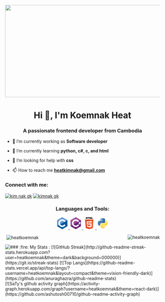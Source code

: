 
<p align="center"> <img src="https://media.giphy.com/media/KZGKMQZzTSHegvXUu1/giphy.gif"height="300" width="800" </p>
<h1 align="center">Hi 👋, I'm Koemnak Heat</h1>
<h3 align="center">A passionate frontend developer from Cambodia</h3>

- 🔭 I’m currently working as **Software developer**

- 🌱 I’m currently learning **python, c#, c, and html**

- 🤝 I’m looking for help with **css**

- 📫 How to reach me **heatkimnak@gmail.com**

<h3 align="left">Connect with me:</h3>
<p align="left">
<a href="https://fb.com/kim nak gk" target="blank"><img align="center" src="https://raw.githubusercontent.com/rahuldkjain/github-profile-readme-generator/master/src/images/icons/Social/facebook.svg" alt="kim nak gk" height="30" width="40" /></a>
<a href="https://instagram.com/kimnak gk" target="blank"><img align="center" src="https://raw.githubusercontent.com/rahuldkjain/github-profile-readme-generator/master/src/images/icons/Social/instagram.svg" alt="kimnak gk" height="30" width="40" /></a>
</p>

<h3 align="center">Languages and Tools:</h3>
<p align="center"> <a href="https://www.cprogramming.com/" target="_blank" rel="noreferrer"> <img src="https://raw.githubusercontent.com/devicons/devicon/master/icons/c/c-original.svg" alt="c" width="40" height="40"/> </a> <a href="https://www.w3schools.com/cs/" target="_blank" rel="noreferrer"> <img src="https://raw.githubusercontent.com/devicons/devicon/master/icons/csharp/csharp-original.svg" alt="csharp" width="40" height="40"/> </a> <a href="https://www.w3.org/html/" target="_blank" rel="noreferrer"> <img src="https://raw.githubusercontent.com/devicons/devicon/master/icons/html5/html5-original-wordmark.svg" alt="html5" width="40" height="40"/> </a> <a href="https://www.python.org" target="_blank" rel="noreferrer"> <img src="https://raw.githubusercontent.com/devicons/devicon/master/icons/python/python-original.svg" alt="python" width="40" height="40"/> </a> </p>

<p><img align="right" src="https://github-readme-stats.vercel.app/api/top-langs?username=heatkoemnak&show_icons=true&locale=en&layout=compact" alt="heatkoemnak" /></p>

<p>&nbsp;<img align="center" src="https://github-readme-stats.vercel.app/api?username=heatkoemnak&show_icons=true&locale=en" alt="heatkoemnak" /></p>

<p><img align="left" src="https://github-readme-streak-stats.herokuapp.com/?user=heatkoemnak&" /></p>
### :fire: My Stats :
[![GitHub Streak](http://github-readme-streak-stats.herokuapp.com?user=heatkoemnak&theme=dark&background=000000)](https://git.io/streak-stats)
[![Top Langs](https://github-readme-stats.vercel.app/api/top-langs/?username=heatkoemnak&layout=compact&theme=vision-friendly-dark)](https://github.com/anuraghazra/github-readme-stats)
<br>
[![SaTy's github activity graph](https://activity-graph.herokuapp.com/graph?username=heatkoemnak&theme=react-dark)](https://github.com/ashutosh00710/github-readme-activity-graph)


